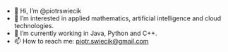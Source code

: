 - 👋 Hi, I’m @piotrswiecik
- 👀 I’m interested in applied mathematics, artificial intelligence and cloud technologies.
- 🌱 I’m currently working in Java, Python and C++.
- 📫 How to reach me: piotr.swiecik@gmail.com

<!---
piotrswiecik/piotrswiecik is a ✨ special ✨ repository because its `README.md` (this file) appears on your GitHub profile.
You can click the Preview link to take a look at your changes.
--->
